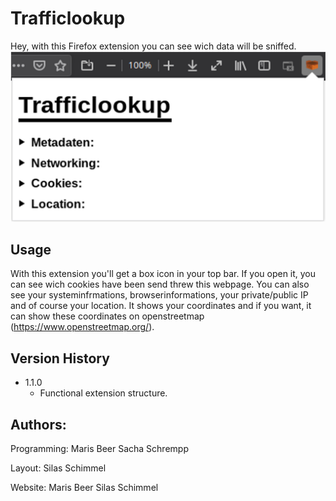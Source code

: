 # Trafficlookup

Hey, with this Firefox extension you can see wich data will be sniffed.
![](header.png)

## Usage
With this extension you'll get a box icon in your top bar. If you open it, you can see wich cookies have been send threw this webpage. You can also see your systeminfrmations, browserinformations, your private/public IP and of course your location. It shows your coordinates and if you want, it can show these coordinates on openstreetmap (https://www.openstreetmap.org/).

## Version History
* 1.1.0
    * Functional extension structure.

## Authors:
Programming:
Maris Beer
Sacha Schrempp

Layout:
Silas Schimmel

Website:
Maris Beer
Silas Schimmel
